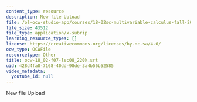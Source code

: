 ```yaml
---
content_type: resource
description: New file Upload
file: /ol-ocw-studio-app/courses/18-02sc-multivariable-calculus-fall-2010/428d4fa8716840dd98de3a4b56b52585_ocw-18_02-f07-lec08_220k.srt
file_size: 43512
file_type: application/x-subrip
learning_resource_types: []
license: https://creativecommons.org/licenses/by-nc-sa/4.0/
ocw_type: OCWFile
resourcetype: Other
title: ocw-18_02-f07-lec08_220k.srt
uid: 428d4fa8-7168-40dd-98de-3a4b56b52585
video_metadata:
  youtube_id: null
---
```

New file Upload